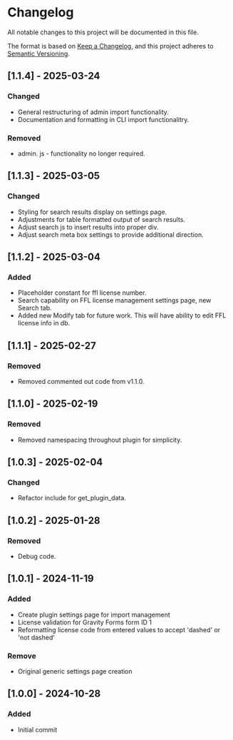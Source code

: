 # Changelog

All notable changes to this project will be documented in this file.

The format is based on [Keep a Changelog](https://keepachangelog.com/en/1.1.0/),
and this project adheres to [Semantic Versioning](https://semver.org/spec/v2.0.0.html).

## [1.1.4] - 2025-03-24

### Changed

- General restructuring of admin import functionality. 
- Documentation and formatting in CLI import functionalitry. 

### Removed

- admin. js - functionality no longer required. 

## [1.1.3] - 2025-03-05

### Changed

- Styling for search results display on settings page. 
- Adjustments for table formatted output of search results. 
- Adjust search js to insert results into proper div.
- Adjust search meta box settings to provide additional direction. 

## [1.1.2] - 2025-03-04

### Added
 - Placeholder constant for ffl license number. 
 - Search capability on FFL license management settings page, new Search tab.
 - Added new Modify tab for future work. This will have ability to edit FFL license info in db.
 
## [1.1.1] - 2025-02-27

### Removed

- Removed commented out code from v1.1.0. 

## [1.1.0] - 2025-02-19

### Removed

- Removed namespacing throughout plugin for simplicity. 

## [1.0.3] - 2025-02-04

### Changed

- Refactor include for get_plugin_data.

## [1.0.2] - 2025-01-28

### Removed

- Debug code.

## [1.0.1] - 2024-11-19

### Added

- Create plugin settings page for import management
- License validation for Gravity Forms form ID 1
- Reformatting license code from entered values to accept 'dashed' or 'not dashed'

### Remove

- Original generic settings page creation

## [1.0.0] - 2024-10-28

### Added

- Initial commit